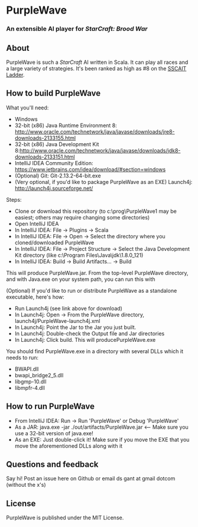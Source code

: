 # PurpleWave
### An extensible AI player for *StarCraft: Brood War*

## About
PurpleWave is such a *StarCraft* AI written in Scala. It can play all races and a large variety of strategies. It's been ranked as high as #8 on the [SSCAIT Ladder](https://sscaitournament.com/index.php?action=scores). 

## How to build PurpleWave
What you'll need:
* Windows
* 32-bit (x86) Java Runtime Environment 8: http://www.oracle.com/technetwork/java/javase/downloads/jre8-downloads-2133155.html
* 32-bit (x86) Java Development Kit 8:http://www.oracle.com/technetwork/java/javase/downloads/jdk8-downloads-2133151.html
* IntelliJ IDEA Community Edition: https://www.jetbrains.com/idea/download/#section=windows
* (Optional) Git: Git-2.13.2-64-bit.exe
* (Very optional, if you'd like to package PurpleWave as an EXE) Launch4j: http://launch4j.sourceforge.net/

Steps: 
* Clone or download this repository (to c:\prog\PurpleWave1 may be easiest; others may require changing some directories)
* Open IntelliJ IDEA
* In IntelliJ IDEA: File -> Plugins -> Scala
* In IntelliJ IDEA: File -> Open -> Select the directory where you cloned/downloaded PurpleWave
* In IntelliJ IDEA: File ->  Project Structure -> Select the Java Development Kit directory (like c:\Program Files\Java\jdk\1.8.0_121)
* In IntelliJ IDEA: Build -> Build Artifacts... -> Build

This will produce PurpleWave.jar. From the top-level PurpleWave directory, and with Java.exe on your system path, you can run this with 

(Optional) If you'd like to run or distribute PurpleWave as a standalone executable, here's how:
* Run Launch4j (see link above for download)
* In Launch4j: Open -> From the PurpleWave directory, launch4j/PurpleWave-launch4j.xml
* In Launch4j: Point the Jar to the Jar you just built.
* In Launch4j: Double-check the Output file and Jar directories
* In Launch4j: Click build. This will producePurpleWave.exe

You should find PurpleWave.exe in a directory with several DLLs which it needs to run:
* BWAPI.dll
* bwapi_bridge2_5.dll
* libgmp-10.dll
* libmpfr-4.dll

## How to run PurpleWave
* From IntelliJ IDEA: Run -> Run 'PurpleWave' or Debug 'PurpleWave'
* As a JAR: java.exe -jar ./out/artifacts/PurpleWave.jar <-- Make sure you use a 32-bit version of java.exe! 
* As an EXE: Just double-click it! Make sure if you move the EXE that you move the aforementioned DLLs along with it

## Questions and feedback
Say hi! Post an issue here on Github or email ds gant at gmail dotcom (without the x's)

## License
PurpleWave is published under the MIT License.